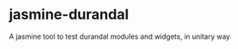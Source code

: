 jasmine-durandal
================

A jasmine tool to test durandal modules and widgets, in unitary way
